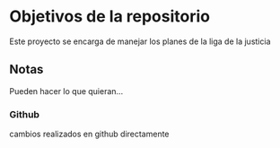 # Objetivos de la repositorio

Este proyecto se encarga de manejar los planes de la liga de la justicia


## Notas
Pueden hacer lo que quieran...


### Github 
cambios realizados en github directamente
